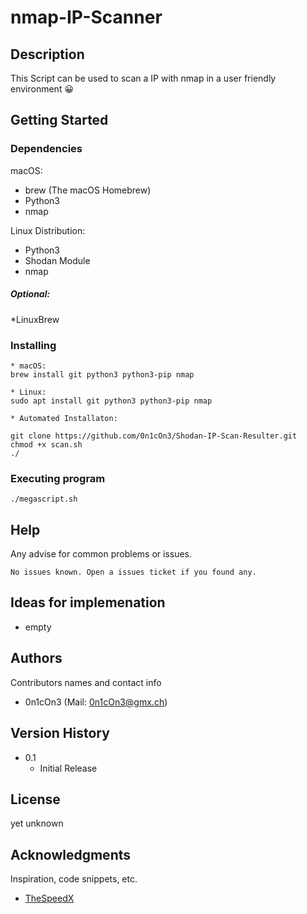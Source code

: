 # nmap-IP-Scanner

## Description

This Script can be used to scan a IP with nmap in a user friendly environment 😀


## Getting Started

### Dependencies

macOS:
* brew (The macOS Homebrew)
* Python3
* nmap

Linux Distribution: 
* Python3
* Shodan Module
* nmap

##### Optional: 

*LinuxBrew


### Installing

```
* macOS:
brew install git python3 python3-pip nmap

* Linux:
sudo apt install git python3 python3-pip nmap

* Automated Installaton:

git clone https://github.com/0n1cOn3/Shodan-IP-Scan-Resulter.git
chmod +x scan.sh
./
```

### Executing program

```
./megascript.sh
```

## Help

Any advise for common problems or issues.
```
No issues known. Open a issues ticket if you found any.
```


## Ideas for implemenation

* empty

## Authors

Contributors names and contact info

- 0n1cOn3   (Mail: 0n1cOn3@gmx.ch)

## Version History

* 0.1
    * Initial Release

## License

yet unknown

## Acknowledgments

Inspiration, code snippets, etc.
* [TheSpeedX](https://github.com/TheSpeedX)
